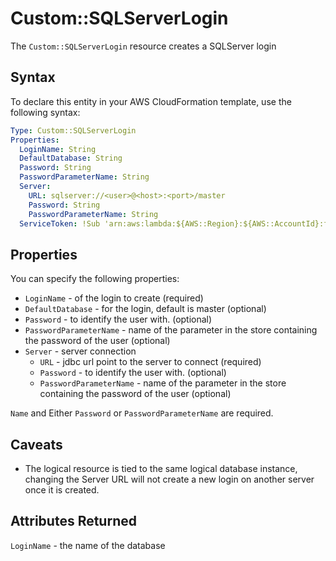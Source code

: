 # Custom::SQLServerLogin
The `Custom::SQLServerLogin` resource creates a SQLServer login

## Syntax
To declare this entity in your AWS CloudFormation template, use the following syntax:

```yaml
Type: Custom::SQLServerLogin
Properties:
  LoginName: String
  DefaultDatabase: String
  Password: String
  PasswordParameterName: String
  Server:
    URL: sqlserver://<user>@<host>:<port>/master
    Password: String
    PasswordParameterName: String
  ServiceToken: !Sub 'arn:aws:lambda:${AWS::Region}:${AWS::AccountId}:function:binxio-cfn-sqlserver-resource-provider-vpc-${AppVPC}'
```

## Properties
You can specify the following properties:

- `LoginName` - of the login to create (required)
- `DefaultDatabase` - for the login, default is master (optional)
- `Password` - to identify the user with.  (optional)
- `PasswordParameterName` - name of the parameter in the store containing the password of the user (optional)
- `Server` - server connection
    - `URL` - jdbc url point to the server to connect  (required)
    - `Password` - to identify the user with. (optional)
    - `PasswordParameterName` - name of the parameter in the store containing the password of the user (optional)

`Name` and Either `Password` or `PasswordParameterName` are required.

## Caveats
- The logical resource is tied to the same logical database instance, changing the Server URL
  will not create a new login on another server once it is created.

## Attributes Returned
`LoginName` - the name of the database
